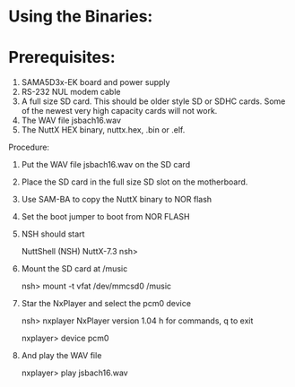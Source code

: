 Using the Binaries:
===================

Prerequisites:
==============

1.  SAMA5D3x-EK board and power supply
2.  RS-232 NUL modem cable
3.  A full size SD card. This should be older style SD or SDHC cards.
    Some of the newest very high capacity cards will not work.
4.  The WAV file jsbach16.wav
5.  The NuttX HEX binary, nuttx.hex, .bin or .elf.

Procedure:

1.  Put the WAV file jsbach16.wav on the SD card

2.  Place the SD card in the full size SD slot on the motherboard.

3.  Use SAM-BA to copy the NuttX binary to NOR flash

4.  Set the boot jumper to boot from NOR FLASH

5.  NSH should start

    NuttShell (NSH) NuttX-7.3 nsh\>

6.  Mount the SD card at /music

    nsh\> mount -t vfat /dev/mmcsd0 /music

7.  Star the NxPlayer and select the pcm0 device

    nsh\> nxplayer NxPlayer version 1.04 h for commands, q to exit

    nxplayer\> device pcm0

8.  And play the WAV file

    nxplayer\> play jsbach16.wav
